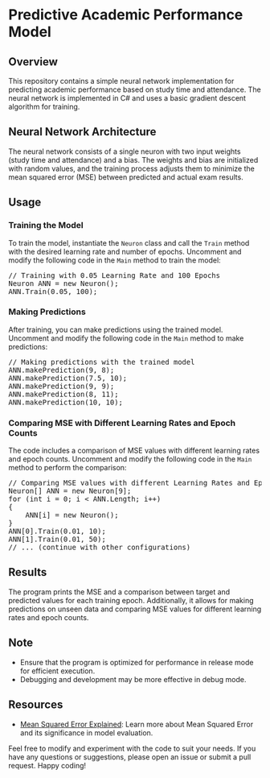 

<h1>Predictive Academic Performance Model</h1>

<h2>Overview</h2>

<p>This repository contains a simple neural network implementation for predicting academic performance based on study time and attendance. The neural network is implemented in C# and uses a basic gradient descent algorithm for training.</p>

<h2>Neural Network Architecture</h2>

<p>The neural network consists of a single neuron with two input weights (study time and attendance) and a bias. The weights and bias are initialized with random values, and the training process adjusts them to minimize the mean squared error (MSE) between predicted and actual exam results.</p>

<h2>Usage</h2>

<h3>Training the Model</h3>

<p>To train the model, instantiate the <code>Neuron</code> class and call the <code>Train</code> method with the desired learning rate and number of epochs. Uncomment and modify the following code in the <code>Main</code> method to train the model:</p>

<pre>
// Training with 0.05 Learning Rate and 100 Epochs
Neuron ANN = new Neuron();
ANN.Train(0.05, 100);
</pre>

<h3>Making Predictions</h3>

<p>After training, you can make predictions using the trained model. Uncomment and modify the following code in the <code>Main</code> method to make predictions:</p>

<pre>
// Making predictions with the trained model
ANN.makePrediction(9, 8);
ANN.makePrediction(7.5, 10);
ANN.makePrediction(9, 9);
ANN.makePrediction(8, 11);
ANN.makePrediction(10, 10);
</pre>

<h3>Comparing MSE with Different Learning Rates and Epoch Counts</h3>

<p>The code includes a comparison of MSE values with different learning rates and epoch counts. Uncomment and modify the following code in the <code>Main</code> method to perform the comparison:</p>

<pre>
// Comparing MSE values with different Learning Rates and Epoch Counts
Neuron[] ANN = new Neuron[9];
for (int i = 0; i < ANN.Length; i++)
{
    ANN[i] = new Neuron();
}
ANN[0].Train(0.01, 10);
ANN[1].Train(0.01, 50);
// ... (continue with other configurations)
</pre>

<h2>Results</h2>

<p>The program prints the MSE and a comparison between target and predicted values for each training epoch. Additionally, it allows for making predictions on unseen data and comparing MSE values for different learning rates and epoch counts.</p>

<h2>Note</h2>

<ul>
    <li>Ensure that the program is optimized for performance in release mode for efficient execution.</li>
    <li>Debugging and development may be more effective in debug mode.</li>
</ul>

<h2>Resources</h2>

<ul>
    <li><a href="https://www.mygreatlearning.com/blog/mean-square-error-explained/">Mean Squared Error Explained</a>: Learn more about Mean Squared Error and its significance in model evaluation.</li>
</ul>

<p>Feel free to modify and experiment with the code to suit your needs. If you have any questions or suggestions, please open an issue or submit a pull request. Happy coding!</p>

</body>
</html>
